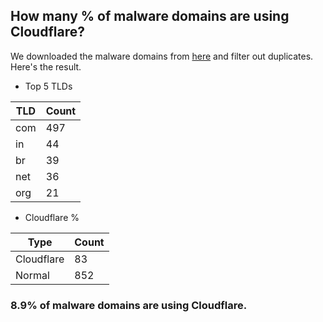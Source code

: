 ## How many % of malware domains are using Cloudflare?


We downloaded the malware domains from [here](https://urlhaus.abuse.ch) and filter out duplicates.
Here's the result.


[//]: # (start replacement)


- Top 5 TLDs

| TLD | Count |
| --- | --- |
| com | 497 |
| in | 44 |
| br | 39 |
| net | 36 |
| org | 21 |


- Cloudflare %

| Type | Count |
| --- | --- |
| Cloudflare | 83 |
| Normal | 852 |


### 8.9% of malware domains are using Cloudflare.